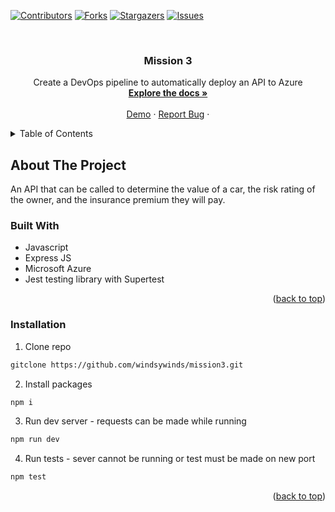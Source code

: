 
<a name="readme-top"></a>

[![Contributors][contributors-shield]][contributors-url]
[![Forks][forks-shield]][forks-url]
[![Stargazers][stars-shield]][stars-url]
[![Issues][issues-shield]][issues-url]




<br />
<div align="center">
 

<h3 align="center">Mission 3</h3>

  <p align="center">
    Create a DevOps pipeline to automatically deploy an API to Azure
    <br />
    <a href="https://github.com/windsywinds/mission3/"><strong>Explore the docs »</strong></a>
    <br />
    <br />
    <a href="https://m3turnersapicv.azurewebsites.net/">Demo</a>
    ·
    <a href="https://github.com/windsywinds/mission3/issues">Report Bug</a>
    ·
    
</div>



<!-- TABLE OF CONTENTS -->
<details>
  <summary>Table of Contents</summary>
  <ol>
    <li>
      <a href="#about-the-project">About The Project</a>
      <ul>
        <li><a href="#built-with">Built With</a></li>
      </ul>
    </li>
    <li>
      <a href="#getting-started">Getting Started</a>
      <ul>
        <li><a href="#installation">Installation</a></li>
      </ul>
    </li>
  </ol>
</details>



<!-- ABOUT THE PROJECT -->
## About The Project

An API that can be called to determine the value of a car, the risk rating of the owner, and the insurance premium they will pay.




### Built With

* Javascript
* Express JS
* Microsoft Azure
* Jest testing library with Supertest


<p align="right">(<a href="#readme-top">back to top</a>)</p>

### Installation

1. Clone repo
  ```sh
  gitclone https://github.com/windsywinds/mission3.git
  ```
2. Install packages 
  ```sh
  npm i
  ```
3. Run dev server - requests can be made while running
  ```sh
  npm run dev
  ```
4. Run tests - sever cannot be running or test must be made on new port
  ```sh
  npm test
  ```

<p align="right">(<a href="#readme-top">back to top</a>)</p>



<!-- MARKDOWN LINKS & IMAGES -->
<!-- https://www.markdownguide.org/basic-syntax/#reference-style-links -->
[vite-url]: https://vitejs.dev/
[contributors-shield]: https://img.shields.io/github/contributors/windsywinds/mission3.svg?style=for-the-badge
[contributors-url]: https://github.com/windsywinds/mission3/graphs/contributors
[forks-shield]: https://img.shields.io/github/forks/windsywinds/mission3.svg?style=for-the-badge
[forks-url]: https://github.com/windsywinds/mission3/network/members
[stars-shield]: https://img.shields.io/github/stars/windsywinds/mission3.svg?style=for-the-badge
[stars-url]: https://github.com/windsywinds/mission3/stargazers
[issues-shield]: https://img.shields.io/github/issues/windsywinds/mission3.svg?style=for-the-badge
[issues-url]: https://github.com/windsywinds/mission3/issues
[license-shield]: https://img.shields.io/github/license/windsywinds/mission3.svg?style=for-the-badge
[license-url]: https://github.com/windsywinds/mission3/blob/master/LICENSE.txt
[linkedin-shield]: https://img.shields.io/badge/-LinkedIn-black.svg?style=for-the-badge&logo=linkedin&colorB=555
[linkedin-url]: https://www.linkedin.com/in/windsor-sam/
[product-screenshot]: https://github.com/windsywinds/mission3/blob/main/src/assets/screenshot.jpg
[Next.js]: https://img.shields.io/badge/next.js-000000?style=for-the-badge&logo=nextdotjs&logoColor=white
[Next-url]: https://nextjs.org/
[React.js]: https://img.shields.io/badge/React-20232A?style=for-the-badge&logo=react&logoColor=61DAFB
[React-url]: https://reactjs.org/
[Tailwindcss-url]: https://tailwindcss.com
[Vue.js]: https://img.shields.io/badge/Vue.js-35495E?style=for-the-badge&logo=vuedotjs&logoColor=4FC08D
[Vue-url]: https://vuejs.org/
[Angular.io]: https://img.shields.io/badge/Angular-DD0031?style=for-the-badge&logo=angular&logoColor=white
[Angular-url]: https://angular.io/
[Svelte.dev]: https://img.shields.io/badge/Svelte-4A4A55?style=for-the-badge&logo=svelte&logoColor=FF3E00
[Svelte-url]: https://svelte.dev/
[Laravel.com]: https://img.shields.io/badge/Laravel-FF2D20?style=for-the-badge&logo=laravel&logoColor=white
[Laravel-url]: https://laravel.com
[Bootstrap.com]: https://img.shields.io/badge/Bootstrap-563D7C?style=for-the-badge&logo=bootstrap&logoColor=white
[Bootstrap-url]: https://getbootstrap.com
[JQuery.com]: https://img.shields.io/badge/jQuery-0769AD?style=for-the-badge&logo=jquery&logoColor=white
[JQuery-url]: https://jquery.com 
